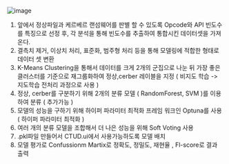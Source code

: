 ![image](https://user-images.githubusercontent.com/32670730/193838150-aa3e8efc-8099-4789-88ff-9f929549314e.png)

1. 앞에서 정상파일과 케르베르 랜섬웨어를 판별 할 수 있도록 Opcode와 API 빈도수를 특징으로 선정 후, 각 분석을 통해 빈도수를 추출하여 통합시킨 데이터셋을 가져온다.
2. 결측치 제거, 이상치 처리, 표준화, 범주형 처리 등을 통해 모델링에 적합한 형태로 데이터 셋 변환
3. K-Means Clustering을 통해서 데이터를 크게 2개의 군집으로 나눈 뒤 가장 좋은 클러스터를 기준으로 재그룹화하여 정상,cerber 레이블을 지정 ( 비지도 학습 -> 지도학습 전처리 과정으로 사용 )
4. 정상, cerber를 구분하기 위해 2개의 분류 모델 ( RandomForest, SVM )를 이용하여 분류 ( 추가가능 )
5. 모델의 성능을 구하기 위해 하이퍼 파라미터 최적화 프레임 워크인 Optuna를 사용 ( 하이퍼 파라미터 최적화 )
6. 여러 개의 분류 모델을 조합해서 더 나은 성능을 위해 Soft Voting 사용
6. .pkl파일 만들어서 CTUD.ui에서 사용가능하도록 모델 배치
7. 모델 평가로 Confussionm Martix로 정확도, 정밀도, 재현율 , Fl-score로 결과 출력
